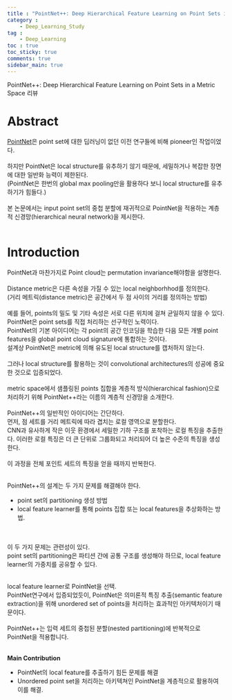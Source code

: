```yaml
---
title : "PointNet++: Deep Hierarchical Feature Learning on Point Sets in a Metric Space 리뷰"
category :
    - Deep_Learning_Study
tag :
    - Deep_Learning
toc : true
toc_sticky: true
comments: true
sidebar_main: true
---
```

PointNet++: Deep Hierarchical Feature Learning on Point Sets in a Metric Space 리뷰

# Abstract
[PointNet](https://lee-jaewon.github.io/deep_learning_study/pointnet/)은 point set에 대한 딥러닝이 없던 이전 연구들에 비해 pioneer인 작업이었다.<br><br>
하지만 PointNet은 local structure를 유추하기 않기 때문에, 세밀하거나 복잡한 장면에 대한 일반화 능력이 제한된다.<br>
(PointNet은 한번의 global max pooling만을 활용하다 보니 local structure를 유추하기가 힘들다.)
<br><br>
본 논문에서는 input point set의 중첩 분할에 재귀적으로 PointNet을 적용하는 계층적 신경망(hierarchical neural network)을 제시한다.<br><br>

# Introduction
PointNet과 마찬가지로 Point cloud는 permutation invariance해야함을 설명한다.<br><br>
Distance metric은 다른 속성을 가질 수 있는 local neighborhhod를 정의한다.<br>
(거리 메트릭(distance metric)은 공간에서 두 점 사이의 거리를 정의하는 방법)
<br><br>
예를 들어, points의 밀도 및 기타 속성은 서로 다른 위치에 걸쳐 균일하지 않을 수 있다.<br>
PointNet은 point sets를 직접 처리하는 선구적인 노력이다.<br>PointNet의 기본 아이디어는 각 point의 공간 인코딩을 학습한 다음 모든 개별 point features을 global point cloud signature에 통합하는 것이다.<br>설계상 PointNet은 metric에 의해 유도된 local structure를 캡처하지 않는다.<br><br>
그러나 local structure를 활용하는 것이 convolutional architectures의 성공에 중요한 것으로 입증되었다.<br><br>
metric space에서 샘플링된 points 집합을 계층적 방식(hierarchical fashion)으로 처리하기 위해 PointNet++라는 이름의 계층적 신경망을 소개한다.<br><br>
PointNet++의 일반적인 아이디어는 간단하다.<br>먼저, 점 세트를 거리 메트릭에 따라 겹치는 로컬 영역으로 분할한다.<br>CNN과 유사하게 작은 이웃 환경에서 세밀한 기하 구조를 포착하는 로컬 특징을 추출한다. 이러한 로컬 특징은 더 큰 단위로 그룹화되고 처리되어 더 높은 수준의 특징을 생성한다.<br><br>
이 과정을 전체 포인트 세트의 특징을 얻을 때까지 반복한다.<br><br>

PointNet++의 설계는 두 가지 문제를 해결해야 한다.
- point set의 partitioning 생성 방법
- local feature learner를 통해 points 집합 또는 local features을 추상화하는 방법.

<br><br>
이 두 가지 문제는 관련성이 있다.<br>point set의 partitioning은 파티션 간에 공통 구조를 생성해야 하므로, local feature learner의 가중치를 공유할 수 있다.<br><br>

local feature learner로 PointNet을 선택.<br>
PointNet연구에서 입증되었듯이, PointNet은 의미론적 특징 추출(semantic feature extraction)을 위해 unordered set of points을 처리하는 효과적인 아키텍처이기 때문이다.<br><br>
PointNet++는 입력 세트의 중첩된 분할(nested partitioning)에 반복적으로 PointNet을 적용합니다.<br><br>

**Main Contribution**
- PointNet의 local feature를 추출하기 힘든 문제를 해결
- Unordered point set을 처리하는 아키텍쳐인 PointNet을 계층적으로 활용하여 이를 해결.

<br><br>




